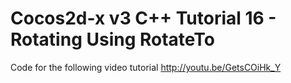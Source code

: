 Cocos2d-x v3 C++ Tutorial 16 - Rotating Using RotateTo
=======================================================

Code for the following video tutorial http://youtu.be/GetsCOiHk_Y
